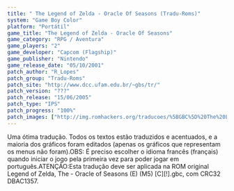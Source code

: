 ```yaml
---
title: " The Legend of Zelda - Oracle Of Seasons (Tradu-Roms)"
system: "Game Boy Color"
platform: "Portátil"
game_title: "The Legend of Zelda - Oracle Of Seasons"
game_category: "RPG / Aventura"
game_players: "2"
game_developer: "Capcom (Flagship)"
game_publisher: "Nintendo"
game_release_date: "05/10/2001"
patch_author: "R_Lopes"
patch_group: "Tradu-Roms"
patch_site: "http://www.dcc.ufam.edu.br/~gbs/tr/"
patch_version: "???"
patch_release: "15/06/2005"
patch_type: "IPS"
patch_progress: "100%"
patch_images: ["http://img.romhackers.org/traducoes/%5BGBC%5D%20The%20Legend%20of%20Zelda%20-%20Oracle%20of%20Seasons%20-%20Tradu-Roms%20-%201.png","http://img.romhackers.org/traducoes/%5BGBC%5D%20The%20Legend%20of%20Zelda%20-%20Oracle%20of%20Seasons%20-%20Tradu-Roms%20-%202.png","http://img.romhackers.org/traducoes/%5BGBC%5D%20The%20Legend%20of%20Zelda%20-%20Oracle%20of%20Seasons%20-%20Tradu-Roms%20-%203.png"]
---
```

Uma ótima tradução. Todos os textos estão traduzidos e acentuados, e a maioria dos gráficos foram editados (apenas os gráficos que representam os menus não foram).OBS: É preciso escolher o idioma francês (français) quando iniciar o jogo pela primeira vez para poder jogar em português.ATENÇÃO:Esta tradução deve ser aplicada na ROM original Legend of Zelda, The - Oracle of Seasons (E) (M5) [C][!].gbc, com CRC32 DBAC1357.